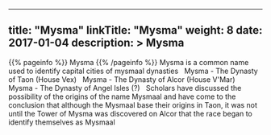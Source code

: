 
---
title: "Mysma"
linkTitle: "Mysma"
weight: 8
date: 2017-01-04
description: >
 Mysma
---

{{% pageinfo %}}
Mysma
{{% /pageinfo %}}
Mysma is a common name used to identify capital cities of mysmaal dynasties <span class="line-spacer d-block"> </span> Mysma - The Dynasty of Taon (House Vex) <span class="line-spacer d-block"> </span> Mysma - The Dynasty of Alcor (House V'Mar) <span class="line-spacer d-block"> </span> Mysma - The Dynasty of Angel Isles (?) <span class="line-spacer d-block"> </span> Scholars have discussed the possibility of the origins of the name Mysmaal and have come to the conclusion that although the Mysmaal base their origins in Taon, it was not until the Tower of Mysma was discovered on Alcor that the race began to identify themselves as Mysmaal

